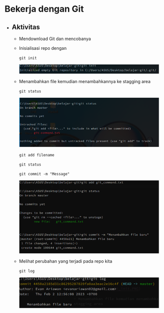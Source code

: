 # Bekerja dengan Git

- ## Aktivitas
    - Mendownload Git dan mencobanya
    - Inisialisasi repo dengan

        `git init `

        ![Sreenshot](git_init.PNG)

    - Menambahkan file kemudian menambahkannya ke stagging area

        ` git status `

        ![Sreenshot](git_status.PNG)

        ` git add filename `

        ` git status `

        ` git commit -m "Message" `

        ![Sreenshot](git_add.PNG)

    - Melihat perubahan yang terjadi pada repo kita

        ` git log `

        ![Sreenshot](git_log.PNG)